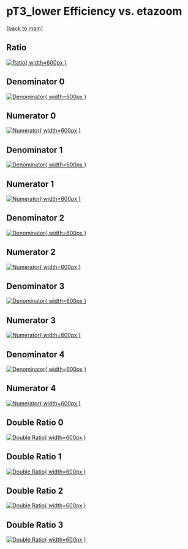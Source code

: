 # pT3_lower Efficiency vs. etazoom

[[back to main](./)]



## Ratio

[![Ratio](../mtv/var/pT3_lower_vtr_13_0_eff_etazoom.png){ width=600px }](../mtv/var/pT3_lower_vtr_13_0_eff_etazoom.pdf)

## Denominator 0

[![Denominator](../mtv/den/pT3_lower_vtr_13_0_eff_etazoom_den0.png){ width=600px }](../mtv/den/pT3_lower_vtr_13_0_eff_etazoom_den0.pdf)

## Numerator 0

[![Numerator](../mtv/num/pT3_lower_vtr_13_0_eff_etazoom_num0.png){ width=600px }](../mtv/num/pT3_lower_vtr_13_0_eff_etazoom_num0.pdf)

## Denominator 1

[![Denominator](../mtv/den/pT3_lower_vtr_13_0_eff_etazoom_den1.png){ width=600px }](../mtv/den/pT3_lower_vtr_13_0_eff_etazoom_den1.pdf)

## Numerator 1

[![Numerator](../mtv/num/pT3_lower_vtr_13_0_eff_etazoom_num1.png){ width=600px }](../mtv/num/pT3_lower_vtr_13_0_eff_etazoom_num1.pdf)

## Denominator 2

[![Denominator](../mtv/den/pT3_lower_vtr_13_0_eff_etazoom_den2.png){ width=600px }](../mtv/den/pT3_lower_vtr_13_0_eff_etazoom_den2.pdf)

## Numerator 2

[![Numerator](../mtv/num/pT3_lower_vtr_13_0_eff_etazoom_num2.png){ width=600px }](../mtv/num/pT3_lower_vtr_13_0_eff_etazoom_num2.pdf)

## Denominator 3

[![Denominator](../mtv/den/pT3_lower_vtr_13_0_eff_etazoom_den3.png){ width=600px }](../mtv/den/pT3_lower_vtr_13_0_eff_etazoom_den3.pdf)

## Numerator 3

[![Numerator](../mtv/num/pT3_lower_vtr_13_0_eff_etazoom_num3.png){ width=600px }](../mtv/num/pT3_lower_vtr_13_0_eff_etazoom_num3.pdf)

## Denominator 4

[![Denominator](../mtv/den/pT3_lower_vtr_13_0_eff_etazoom_den4.png){ width=600px }](../mtv/den/pT3_lower_vtr_13_0_eff_etazoom_den4.pdf)

## Numerator 4

[![Numerator](../mtv/num/pT3_lower_vtr_13_0_eff_etazoom_num4.png){ width=600px }](../mtv/num/pT3_lower_vtr_13_0_eff_etazoom_num4.pdf)

## Double Ratio 0

[![Double Ratio](../mtv/ratio/pT3_lower_vtr_13_0_eff_etazoom_ratio0.png){ width=600px }](../mtv/ratio/pT3_lower_vtr_13_0_eff_etazoom_ratio0.pdf)

## Double Ratio 1

[![Double Ratio](../mtv/ratio/pT3_lower_vtr_13_0_eff_etazoom_ratio1.png){ width=600px }](../mtv/ratio/pT3_lower_vtr_13_0_eff_etazoom_ratio1.pdf)

## Double Ratio 2

[![Double Ratio](../mtv/ratio/pT3_lower_vtr_13_0_eff_etazoom_ratio2.png){ width=600px }](../mtv/ratio/pT3_lower_vtr_13_0_eff_etazoom_ratio2.pdf)

## Double Ratio 3

[![Double Ratio](../mtv/ratio/pT3_lower_vtr_13_0_eff_etazoom_ratio3.png){ width=600px }](../mtv/ratio/pT3_lower_vtr_13_0_eff_etazoom_ratio3.pdf)

